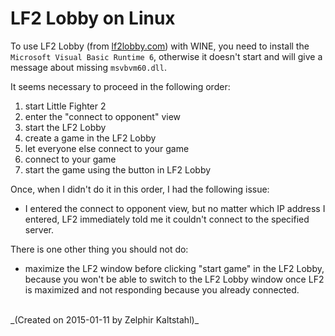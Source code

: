 # LF2 Lobby on Linux
 
To use LF2 Lobby (from [﻿﻿lf2lobby.com﻿﻿](http://www.﻿﻿lf2lobby.com﻿﻿)) with WINE, you need to install the `Microsoft Visual Basic Runtime 6`, otherwise it doesn't start and will give a message about missing `msvbvm60.dll`.

It seems necessary to proceed in the following order:

1. start Little Fighter 2
2. enter the "connect to opponent" view
3. start the LF2 Lobby
4. create a game in the LF2 Lobby
5. let everyone else connect to your game
6. connect to your game
7. start the game using the button in LF2 Lobby

Once, when I didn't do it in this order, I had the following issue:

* I entered the connect to opponent view, but no matter which IP address I entered, LF2 immediately told me it couldn't connect to the specified server.

There is one other thing you should not do:

* maximize the LF2 window before clicking "start game" in the LF2 Lobby, because you won't be able to switch to the LF2 Lobby window once LF2 is maximized and not responding because you already connected.

<br>
_(Created on 2015-01-11 by Zelphir Kaltstahl)_